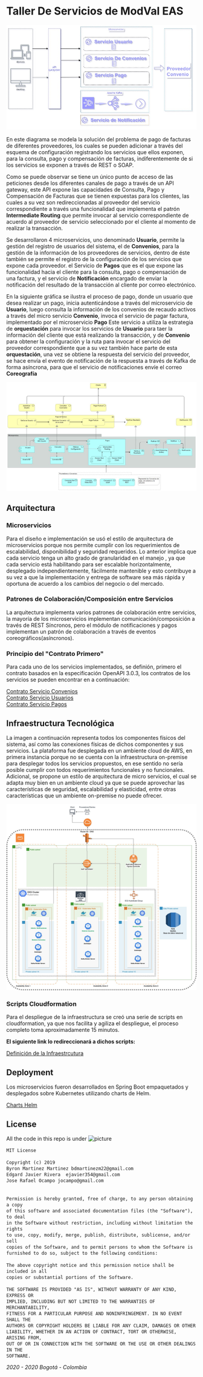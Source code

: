 # Taller De Servicios de ModVal EAS

![picture](Diagrama%20Servicios%20Facturas.jpg)

En este diagrama se modela la solución del problema de pago de facturas de diferentes proveedores, los cuales se pueden adicionar a través del esquema
de configuración registrando los servicios que ellos exponen, para la consulta, pago y compensación de facturas, indiferentemente de si los servicios
se exponen a través de REST o SOAP. 

Como se puede observar se tiene un único punto de acceso de las peticiones desde los diferentes canales de pago a través de un API gateway, este API expone
las capacidades de Consulta, Pago y Compensación de Facturas que se tienen expuestas para los clientes, las cuales a su vez son redireccionadas al proveedor
del servicio correspondiente a través una funcionalidad que implementa el patrón <strong> Intermediate Routing </strong> que permite invocar al servicio correspondiente
de acuerdo al proveedor de servicio seleccionado por el cliente al momento de realizar la transacción.

Se desarrollaron 4 microservicios, uno denominado <b>Usuario</b>, permite la gestión del registro de usuarios del sistema, el de <b>Convenios</b>, para la gestión de la 
información de los proveedores de servicios, dentro de éste también se permite el registro de la configuración de los servicios que expone cada proveedor. el Servicio 
de <b>Pagos</b> que es el que expone las funcionalidad hacia el cliente para la consulta, pago o compensación de una factura, y el servicio de <b>Notificación</b> encargado
de enviar la notificación del resultado de la transacción al cliente por correo electrónico.

En la siguiente gráfica se ilustra el proceso de pago, donde un usuario que desea realizar un pago, inicia autenticándose a través del microservicio de <b>Usuario</b>, luego
consulta la información de los convenios de recaudo activos a través del micro servicio <b>Convenio</b>, invoca el servicio de pagar factura, implementado por el microservicio
<b>Pago</b> Este servicio a utiliza la estrategia de <b>orquestación</b> para invocar los servicios de <b>Usuario</b> para taer la información del cliente que está realizando
la transacción, y de <b>Convenio</b> para obtener la configuración y la ruta para invocar el servicio del proveedor correspondiente que a su vez también hace parte de
esta <b>orquestación</b>, una vez se obtiene la respuesta del servicio del proveedor, se hace envía el evento de notificación de la respuesta a través de Kafka  de forma
asíncrona, para que el servicio de notificaciones envíe el correo <b> Coreografía </b>


![picture](ProcesoPago.jpg)

<h2> Arquitectura </h2>



<h3>Microservicios</h3>
<p>Para el diseño e implementación se usó el estilo de arquitectura de microservicios porque nos permite cumplir con los requerimientos de escalabilidad, disponibilidad y seguridad requeridos. Lo anterior implica que cada servicio tenga un alto grado de granularidad en el manejo , ya que cada servicio está habilitando para ser escalable horizontalmente, desplegado independientemente, fácilmente mantenible y esto contribuye a su vez a  que la implementación y entrega de software sea más rápida y oportuna de acuerdo a los cambios del negocio o del mercado. </p>

<h3>Patrones de Colaboración/Composición entre Servicios</h3>
<p>La arquitectura implementa varios patrones de colaboración entre servicios, la mayoría de los microservicios implementan comunicación/composición a través de REST Síncronos, pero el módulo de notificaciones y pagos  implementan un patrón de colaboración a través de eventos coreográficos(asíncronos).</p>

<h3>Principio del "Contrato Primero"</h3>
Para cada uno de los servicios implementados, se definión, primero el contrato basados en la especificación OpenAPI 3.0.3, los contratos de los servicios se pueden encontrar
en a continuación:

[Contrato Servicio Convenios](Contracts/Convenios.yaml) <br/>
[Contrato Servicio Usuarios](Contracts/Usuario.yaml) <br/>
[Contrato Servicio Pagos](Contracts/PagoDispatcher.yaml)


<h2>Infraestructura Tecnológica</h2>
<p>La imagen a continuación representa todos los componentes físicos del sistema, así como las conexiones físicas de dichos  componentes y sus servicios. La plataforma fue desplegada en un ambiente cloud de AWS, en primera instancia porque no se cuenta con la infraestructura on-premise para desplegar todos los servicios propuestos, en ese sentido no sería posible cumplir con todos requerimientos funcionales y no funcionales. Adicional, se propone un estilo de arquitectura de micro servicios, el cual se adapta muy bien en un ambiente cloud ya que se puede aprovechar las características de seguridad, escalabilidad y elasticidad, entre otras características que un ambiente on-premise no puede ofrecer.</p>

![picture](DiagramaDeDespliegue.jpg)


<h3>Scripts Cloudformation</h3>
<p> Para el despliegue de la infraestructura se creó una serie de scripts en cloudformation, ya que nos facilita y agiliza el despliegue, el proceso completo toma aproximadamente 15 minutos. </p> 
<p><b>El siguiente link lo redireccionará a dichos scripts:</b></p>

[Definición de la Infraestrcutura](Infraestructura/aws_eks/README.md)



<h2>Deployment</h2>

<p>Los microservicios fueron desarrollados en Spring Boot empaquetados y desplegados sobre Kubernetes utilizando charts de Helm.</p> 

[Charts Helm](Apps/)


<h2>License</h2>

All the code in this repo is under ![picture](https://img.shields.io/badge/license-MIT-brightgreen)

```
MIT License

Copyright (c) 2019 
Byron Martinez Martinez bdmartinezm22@gmail.com
Edgard Javier Rivera  ejavier354@gmail.com
Jose Rafael Ocampo jocampo@gmail.com


Permission is hereby granted, free of charge, to any person obtaining a copy
of this software and associated documentation files (the "Software"), to deal
in the Software without restriction, including without limitation the rights
to use, copy, modify, merge, publish, distribute, sublicense, and/or sell
copies of the Software, and to permit persons to whom the Software is
furnished to do so, subject to the following conditions:

The above copyright notice and this permission notice shall be included in all
copies or substantial portions of the Software.

THE SOFTWARE IS PROVIDED "AS IS", WITHOUT WARRANTY OF ANY KIND, EXPRESS OR
IMPLIED, INCLUDING BUT NOT LIMITED TO THE WARRANTIES OF MERCHANTABILITY,
FITNESS FOR A PARTICULAR PURPOSE AND NONINFRINGEMENT. IN NO EVENT SHALL THE
AUTHORS OR COPYRIGHT HOLDERS BE LIABLE FOR ANY CLAIM, DAMAGES OR OTHER
LIABILITY, WHETHER IN AN ACTION OF CONTRACT, TORT OR OTHERWISE, ARISING FROM,
OUT OF OR IN CONNECTION WITH THE SOFTWARE OR THE USE OR OTHER DEALINGS IN THE
SOFTWARE.
```
_2020 - 2020 Bogotá - Colombia_



